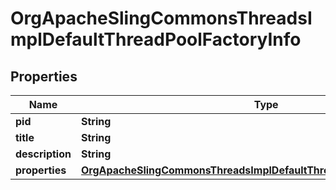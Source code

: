 
# OrgApacheSlingCommonsThreadsImplDefaultThreadPoolFactoryInfo

## Properties
Name | Type | Description | Notes
------------ | ------------- | ------------- | -------------
**pid** | **String** |  |  [optional]
**title** | **String** |  |  [optional]
**description** | **String** |  |  [optional]
**properties** | [**OrgApacheSlingCommonsThreadsImplDefaultThreadPoolFactoryProperties**](OrgApacheSlingCommonsThreadsImplDefaultThreadPoolFactoryProperties.md) |  |  [optional]



